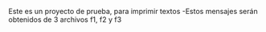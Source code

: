 Este es un proyecto de prueba, para imprimir textos 
-Estos mensajes serán obtenidos de 3 archivos f1, f2 y f3